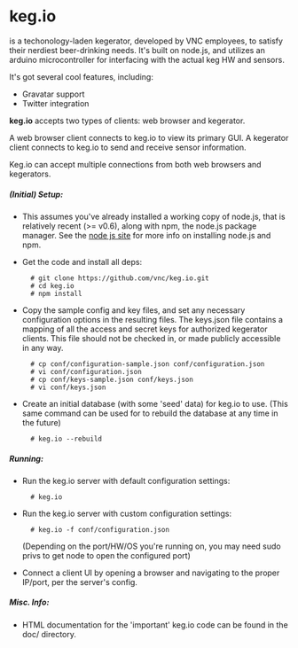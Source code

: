 # **keg.io**
is a techonology-laden kegerator, developed by VNC employees, to
satisfy their nerdiest beer-drinking needs.  It's built on node.js, and utilizes
an arduino microcontroller for interfacing with the actual keg HW and sensors.

It's got several cool features, including:

 * Gravatar support
 * Twitter integration

**keg.io** accepts two types of clients: web browser and kegerator.

A web browser client connects to keg.io to view its primary GUI.
A kegerator client connects to keg.io to send and receive sensor information.

Keg.io can accept multiple connections from both web browsers and kegerators.

##### (Initial) Setup:

- This assumes you've already installed a working copy of node.js, that is relatively recent (>= v0.6), along with npm, the node.js package manager.  See the [node js site](http://nodejs.org/) for more info on installing node.js and npm.

- Get the code and install all deps:

        # git clone https://github.com/vnc/keg.io.git
	    # cd keg.io
	    # npm install

- Copy the sample config and key files, and set any necessary configuration options in the resulting files.
  The keys.json file contains a mapping of all the access and secret keys for authorized kegerator clients.
  This file should not be checked in, or made publicly accessible in any way.

        # cp conf/configuration-sample.json conf/configuration.json
	    # vi conf/configuration.json
        # cp conf/keys-sample.json conf/keys.json
        # vi conf/keys.json

- Create an initial database (with some 'seed' data) for keg.io to use.  (This same command can be used for to rebuild the database at any time in the future)

		# keg.io --rebuild

##### Running:
- Run the keg.io server with default configuration settings:

		# keg.io

- Run the keg.io server with custom configuration settings:

		# keg.io -f conf/configuration.json

  (Depending on the port/HW/OS you're running on, you may need sudo privs to get node to open the configured port)

- Connect a client UI by opening a browser and navigating to the proper IP/port, per the server's config.

##### Misc. Info:
- HTML documentation for the 'important' keg.io code can be found in the doc/ directory.
